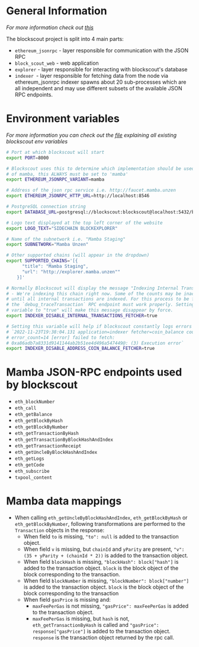 # General Information

_For more information check out [this](https://docs.blockscout.com/for-developers/information-and-settings/untitled)_

The blockscout project is split into 4 main parts:
- `ethereum_jsonrpc` - layer responsible for communication with the JSON RPC
- `block_scout_web` - web application
- `explorer` - layer responsible for interacting with blockscout's database
- `indexer `- layer responsible for fetching data from the node via ethereum_jsonrpc
indexer spawns about 20 sub-processes which are all independent and may use different subsets of the available JSON RPC endpoints.

# Environment variables

_For more information you can check out the [file](https://docs.blockscout.com/for-developers/information-and-settings/env-variables#full-env-variables-csv-file) explaining all existing blockscout env variables_

```bash
# Port at which blockscout will start
export PORT=8000

# Blockscout uses this to determine which implementation should be used. In case
# of mamba, this ALWAYS must be set to 'mamba'
export ETHEREUM_JSONRPC_VARIANT=mamba 

# Address of the json rpc service i.e. http://faucet.mamba.unzen 
export ETHEREUM_JSONRPC_HTTP_URL=http://localhost:8546

# PostgreSQL connection string
export DATABASE_URL=postgresql://blockscout:blockscout@localhost:5432/blockscout

# Logo text displayed at the top left corner of the website
export LOGO_TEXT="SIDECHAIN BLOCKEXPLORER"

# Name of the subnetwork i.e. "Mamba Staging"
export SUBNETWORK="Mamba Unzen"

# Other supported chains (will appear in the dropdown)
export SUPPORTED_CHAINS='[{
      "title": "Mamba Staging",
      "url": "http://explorer.mamba.unzen""
    }]'

# Normally Blockscout will display the message "Indexing Internal Transactions 
# - We're indexing this chain right now. Some of the counts may be inaccurate."
# until all internal transactions are indexed. For this process to be finished
# the `debug_traceTransaction` RPC endpoint must work properly. Setting this 
# variable to "true" will make this message disappear by force.
export INDEXER_DISABLE_INTERNAL_TRANSACTIONS_FETCHER=true

# Setting this variable will help if blockscout constantly logs errors like:
# `2022-11-23T19:38:04.131 application=indexer fetcher=coin_balance count=14 
# error_count=14 [error] failed to fetch: 
# 0xa86adb7a8331d9141144ab2b51ee4d496a547449@: (3) Execution error`
export INDEXER_DISABLE_ADDRESS_COIN_BALANCE_FETCHER=true
```


# Mamba JSON-RPC endpoints used by blockscout

- `eth_blockNumber`
- `eth_call`
- `eth_getBalance`
- `eth_getBlockByHash`
- `eth_getBlockByNumber`
- `eth_getTransactionByHash`
- `eth_getTransactionByBlockHashAndIndex`
- `eth_getTransactionReceipt`
- `eth_getUncleByBlockHashAndIndex`
- `eth_getLogs`
- `eth_getCode`
- `eth_subscribe`
- `txpool_content`


# Mamba data mappings
- When calling `eth_getUncleByBlockHashAndIndex`, `eth_getBlockByHash` or `eth_getBlockByNumber`, following transformations are performed to the `Transaction` objects in the response:
  *  When field `to` is missing, `"to": null` is added to the transaction object.
  * When field `v` is missing, but `chainId` and `yParity` are present, `"v": (35 + yParity + (chainId * 2))` is added to the transaction object.
  * When field `blockHash` is missing, `"blockHash": block["hash"]` is added to the transaction object. `block` is the block object of the block corresponding to the transaction.
  * When field `blockNumber` is missing, `"blockNumber": block["number"]` is added to the transaction object. `block` is the block object of the block corresponding to the transaction
  * When field `gasPrice` is missing and:
    - `maxFeePerGas` is not missing, `"gasPrice": maxFeePerGas` is added to the transaction object.
    - `maxFeePerGas` is missing, but `hash` is not, `eth_getTransactionByHash` is called and `"gasPrice": response["gasPrice"]` is added to the transaction object. `response` is the transaction object returned by the rpc call.